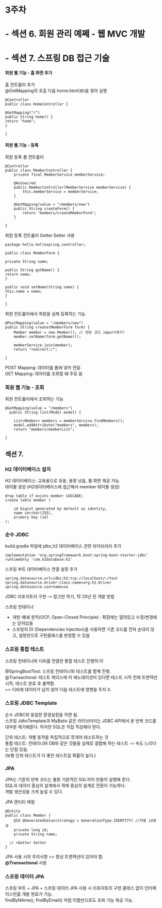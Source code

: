 # 3주차
# - 섹션 6. 회원  관리 예쩨 - 웹 MVC 개발
# - 섹션 7. 스프링 DB 접근 기술


#### 회원 웹 기능 - 홈 화면 추가

홈 컨트롤러 추가<br>
@GetMapping의 호출 다음 home.html(뷰)을 찾아 실행

```
@Controller
public class HomeController {

@GetMapping("/")
public String home() {
return "home";
}

}

```


#### 회원 웹 기능 - 등록

회원 등록 폼 컨트롤러

```
@Controller
public class MemberController {
    private final MemberService memberService;

    @Autowired
    public MemberController(MemberService memberService) {
        this.memberService = memberService;
    }

    @GetMapping(value = "/members/new")
    public String createForm() {
        return "members/createMemberForm";
    }

}   
```

회원 등록 컨트롤러
Getter Setter 사용

```
package hello.hellospring.controller;

public class MemberForm {

private String name;

public String getName() {
return name;
}

public void setName(String name) {
this.name = name;
}

}
```
회원 컨트롤러에서 회원을 실제 등록하는 기능

```
@PostMapping(value = "/members/new")
public String create(MemberForm form) {
    Member member = new Member(); // 만든 코드 import하기!
    member.setName(form.getName());

    memberService.join(member);
    return "redirect:/";

}

```

POST Mapping: 데이터를 폼에 넣어 전달. <br>
GET Mapping: 데이터를 조회할 떄 주로 씀 <br>


### 회원 웹 기능 - 조회

회원 컨트롤러에서 조회하는 기능

```
@GetMapping(value = "/members")
  public String list(Model model) {

    List<Member> members = memberService.findMembers();
    model.addAttribute("members", members);
    return "members/memberList";

}
```

## 섹션 7.

### H2 데이터베이스 설치

H2 데이터베이스: 교육용으로 유용, 용량 낮음, 웹 화면 제공 가능. <br>
테이블 생성 (H2데이터베이스에 접근해서 member 테이블 생성)

```
drop table if exists member CASCADE;
create table member (

    id bigint generated by default as identity,
    name varchar(255),
    primary key (id)
);

```

### 순수 JDBC

build.gradle 파일에 jdbc,h2 데이터베이스 관련 라이브러리 추가

```
implementation 'org.springframework.boot:spring-boot-starter-jdbc'
runtimeOnly 'com.h2database:h2'
```

스프링 부트 데이터베이스 연결 설정 추가

```
spring.datasource.url=jdbc:h2:tcp://localhost/~/test
spring.datasource.driver-class-name=org.h2.Driver
spring.datasource.username=sa
```

JDBC 리포지토리 구현 -> 참고만 하기, 15`20년 전 개발 방법


스프링 컨테이너
- 개방-폐쇄 원칙(OCP, Open-Closed Principle)
: 확장에는 열려있고 수정/변경에는 닫혀있음<br>
- 스프링의 DI (Dependencies Injection)을 사용하면 기존 코드를 전혀 손대지 않고, 설정만으로 구현클래스를 변경할 수 있음<br>

### 스프링 통합 테스트

스프링 컨테이너와 디비를 연결한 통합 테스트 진행하기!


@SpringBootTest: 스프링 컨테이너와 테스트를 함꼐 진행.<br>
@Transactional: 테스트 케이스에 이 에노테이션이 있다면 테스트 시작 전에 트랜잭션 시작, 테스트 완료 후 롤백함.<br>
=> 디비에 데이터가 남지 않아 다음 테스트에 영향을 주지 X.<br>

### 스프링 JDBC Template
순수 JDBC와 동일한 환경설정을 하면 됨.<br>
스프링 JdbcTemplate과 MyBatis 같은 라이브러리는 JDBC API에서 본 반복 코드를 대부분 제거해준다. 하지만 SQL은 직접 작성해야 한다.<br>


단위 테스트: 개별 동작을 독립적으로 쪼개어 테스트하는 것<br>
통합 테스트: 컨테이너와 DB와 같은 것들을 실제로 결합해 하는 테스트 -> 속도 느리다는 단점 있음. <br>
(보통 단위 테스트가 더 좋은 테스트일 확률이 높다.)


### JPA
JPA는 기존의 반복 코드는 물론 기본적인 SQL까지 만들어 실행해 준다.<br>
SQL과 데이터 중심의 설계에서 객체 중심의 설계로 전환이 가능하다.<br>
개발 생산성을 크게 높일 수 있다.

JPA 엔티티 매핑

```
@Entity
public class Member {
    @Id @GeneratedValue(strategy = GenerationType.IDENTITY) //자동 id생성
    private long id;
    private String name;
  
  // +Getter Setter
}
```
JPA 사용 시의 주의사항 => 항상 트랜잭션이 있어야 함.<br>
__@Transactional__ 사용


### 스프링 데이터 JPA
스프링 부트 + JPA + 스프링 데이터 JPA 사용 시 리포지토리 구현 클래스 없이 인터페이스만읋 개발 완료가 가능. <br>
findByNAme(), findByEmail() 처럼 이름만으로도 조회 기능 제공 가능.








